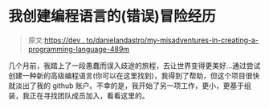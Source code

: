 # 我创建编程语言的(错误)冒险经历

> 原文:[https://dev . to/danielandastro/my-misadventures-in-creating-a-programming-language-489m](https://dev.to/danielandastro/my-misadventures-in-creating-a-programming-language-489m)

几个月前，我踏上了一段愚蠢而误入歧途的旅程，去让世界变得更美好...通过尝试创建一种新的高级编程语言(你可以在这里找到)，我得到了帮助，但这个项目很快就淡出了我的 github 账户。不幸的是，我开始了另一项工作，更小，更基于组装，我正在寻找团队成员加入，看看这里的。